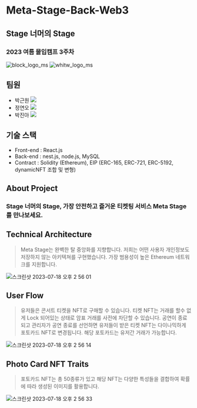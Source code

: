 # Meta-Stage-Back-Web3
## Stage 너머의 Stage 
### 2023 여름 몰입캠프 3주차
![block_logo_ms](https://github.com/Meta-Stage/Meta-Stage-Back-Web3/assets/43375122/df0605be-c8a7-4677-84e7-ed2e9824feb1)
![whitw_logo_ms](https://github.com/Meta-Stage/Meta-Stage-Back-Web3/assets/43375122/c890af37-7947-4eb0-a8a5-d90f455d8dc6)

## 팀원
- 박근원 <a href="https://github.com/RootPark" target="_blank"><img src="https://img.shields.io/badge/GitHub-181717?style=flat&logo=github&logoColor=white"/></a>
- 정연오 <a href="https://github.com/yeono000" target="_blank"><img src="https://img.shields.io/badge/GitHub-181717?style=flat&logo=github&logoColor=white"/></a>
- 박진아 <a href="https://github.com/pja9362" target="_blank"><img src="https://img.shields.io/badge/GitHub-181717?style=flat&logo=github&logoColor=white"/></a>


## 기술 스택
- Front-end : React.js
- Back-end : nest.js, node.js, MySQL
- Contract : Solidity (Ethereum), EIP (ERC-165, ERC-721, ERC-5192, dynamicNFT 조합 및 변형)

## About Project
### Stage 너머의 Stage, 가장 안전하고 즐거운 티켓팅 서비스 Meta Stage를 만나보세요.


## Technical Architecture
> Meta Stage는 완벽한 탈 중앙화를 지향합니다. 저희는 어떤 사용자 개인정보도 저장하지 않는 아키텍쳐를 구현했습니다.
> 가장 범용성이 높은 Ethereum 네트워크를 지원합니다.

![스크린샷 2023-07-18 오후 2 56 01](https://github.com/Meta-Stage/Meta-Stage-Back-Web3/assets/43375122/e85b1c8d-40d0-41ae-a148-6b4786cb667e)

## User Flow
> 유저들은 콘서트 티켓을 NFT로 구매할 수 있습니다. 티켓 NFT는 거래를 할수 없게 Lock 되어있는 상태로 암표 거래를 사전에 차단할 수 있습니다. 
> 공연이 종료되고 관리자가 공연 종료를 선언하면 유저들이 받은 티켓 NFT는 다이나믹하게 포토카드 NFT로 변경됩니다. 해당 포토카드는 유저간 거래가 가능합니다.

![스크린샷 2023-07-18 오후 2 56 14](https://github.com/Meta-Stage/Meta-Stage-Back-Web3/assets/43375122/ec83f193-6fac-440c-8ee8-89fcd6abf3a6)

## Photo Card NFT Traits
> 포토카드 NFT는 총 50종류가 있고 해당 NFT는 다양한 특성들을 결합하여 확률에 따라 생성된 이미지를 활용합니다.

![스크린샷 2023-07-18 오후 2 56 33](https://github.com/Meta-Stage/Meta-Stage-Back-Web3/assets/43375122/6353afd7-6467-4ad6-b5bf-3da01f2f9a1d)


